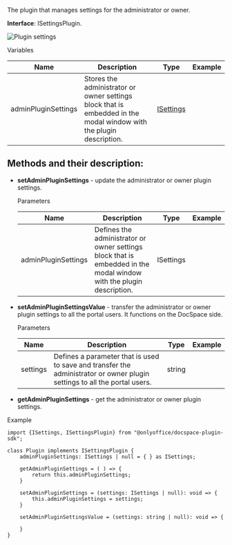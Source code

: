 The plugin that manages settings for the administrator or owner.

**Interface**: ISettingsPlugin.

![Plugin settings](/docspace/settings-block.png)

Variables

| Name                | Description                                                                                                        | Type                                                                                                            | Example |
| ------------------- | ------------------------------------------------------------------------------------------------------------------ | --------------------------------------------------------------------------------------------------------------- | ------- |
| adminPluginSettings | Stores the administrator or owner settings block that is embedded in the modal window with the plugin description. | [ISettings](https://github.com/ONLYOFFICE/docspace-plugin-sdk/blob/master/src/interfaces/settings/ISettings.ts) |         |

## Methods and their description:

* **setAdminPluginSettings** - update the administrator or owner plugin settings.

  Parameters

  | Name                | Description                                                                                                         | Type      | Example |
  | ------------------- | ------------------------------------------------------------------------------------------------------------------- | --------- | ------- |
  | adminPluginSettings | Defines the administrator or owner settings block that is embedded in the modal window with the plugin description. | ISettings |         |

* **setAdminPluginSettingsValue** - transfer the administrator or owner plugin settings to all the portal users. It functions on the DocSpace side.

  Parameters

  | Name     | Description                                                                                                               | Type   | Example |
  | -------- | ------------------------------------------------------------------------------------------------------------------------- | ------ | ------- |
  | settings | Defines a parameter that is used to save and transfer the administrator or owner plugin settings to all the portal users. | string |         |

* **getAdminPluginSettings** - get the administrator or owner plugin settings.

Example

```
import {ISettings, ISettingsPlugin} from "@onlyoffice/docspace-plugin-sdk";

class Plugin implements ISettingsPlugin {
    adminPluginSettings: ISettings | null = { } as ISettings;

    getAdminPluginSettings = ( ) => {
        return this.adminPluginSettings;
    }

    setAdminPluginSettings = (settings: ISettings | null): void => {
        this.adminPluginSettings = settings;
    }

    setAdminPluginSettingsValue = (settings: string | null): void => {

    }
}
```
